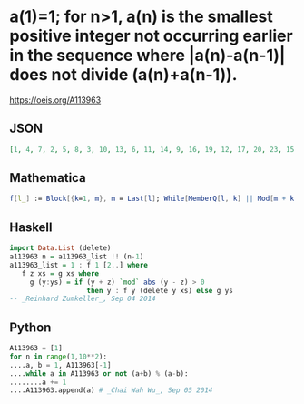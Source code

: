 # a\(1\)\=1; for n\>1, a\(n\) is the smallest positive integer not occurring earlier in the sequence where \|a\(n\)\-a\(n\-1\)\| does not divide \(a\(n\)\+a\(n\-1\)\)\.
https://oeis.org/A113963
## JSON
```JSON
[1, 4, 7, 2, 5, 8, 3, 10, 13, 6, 11, 14, 9, 16, 19, 12, 17, 20, 23, 15, 22, 25, 18, 26, 21, 29, 24, 31, 27, 32, 35, 38, 28, 33, 37, 30, 39, 34, 40, 43, 36, 41, 44, 47, 42, 50, 53, 45, 49, 46, 51, 55, 48, 57, 52, 58, 61, 54, 59, 56, 62, 65, 68, 63, 67, 60, 69, 64, 70, 73, 66, 71]
```
## Mathematica
```Mathematica
f[l_] := Block[{k=1, m}, m = Last[l]; While[MemberQ[l, k] || Mod[m + k, Abs[k - m]] == 0, k++ ]; Return[Append[l, k]]; ]; Nest[f, {1}, 100] (* _Ray Chandler_, Nov 13 2005 *)
```
## Haskell
```Haskell
import Data.List (delete)
a113963 n = a113963_list !! (n-1)
a113963_list = 1 : f 1 [2..] where
   f z xs = g xs where
     g (y:ys) = if (y + z) `mod` abs (y - z) > 0
                   then y : f y (delete y xs) else g ys
-- _Reinhard Zumkeller_, Sep 04 2014
```
## Python
```Python
A113963 = [1]
for n in range(1,10**2):
....a, b = 1, A113963[-1]
....while a in A113963 or not (a+b) % (a-b):
........a += 1
....A113963.append(a) # _Chai Wah Wu_, Sep 05 2014
```
